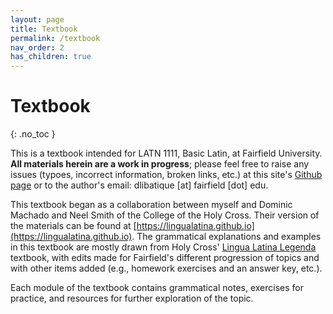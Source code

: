 ```yaml
---
layout: page
title: Textbook
permalink: /textbook
nav_order: 2
has_children: true
---
```


# Textbook
{: .no_toc }

This is a textbook intended for LATN 1111, Basic Latin, at Fairfield University. **All materials herein are a work in progress**; please feel free to raise any issues (typoes, incorrect information, broken links, etc.) at this site's [Github page](https://github.com/introlatin/introlatin.github.io) or to the author's email: dlibatique [at] fairfield [dot] edu.

This textbook began as a collaboration between myself and Dominic Machado and Neel Smith of the College of the Holy Cross. Their version of the materials can be found at [https://lingualatina.github.io](https://lingualatina.github.io). The grammatical explanations and examples in this textbook are mostly drawn from Holy Cross' [Lingua Latina Legenda](https://lingualatina.github.io/textbook) textbook, with edits made for Fairfield's different progression of topics and with other items added (e.g., homework exercises and an answer key, etc.).

Each module of the textbook contains grammatical notes, exercises for practice, and resources for further exploration of the topic. 
